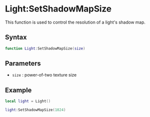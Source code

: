 # Light:SetShadowMapSize

This function is used to control the resolution of a light's shadow map.

## Syntax

```lua
function Light:SetShadowMapSize(size)
```

## Parameters

- `size` : power-of-two texture size

## Example

```lua
local light = Light()

light:SetShadowMapSize(1024)
```